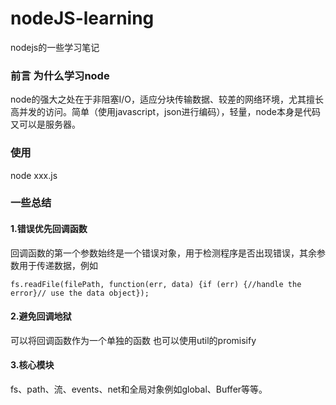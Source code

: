# nodeJS-learning
nodejs的一些学习笔记

### 前言 为什么学习node
node的强大之处在于非阻塞I/O，适应分块传输数据、较差的网络环境，尤其擅长高并发的访问。简单（使用javascript，json进行编码），轻量，node本身是代码又可以是服务器。

### 使用
node xxx.js 

### 一些总结
#### 1.错误优先回调函数
回调函数的第一个参数始终是一个错误对象，用于检测程序是否出现错误，其余参数用于传递数据，例如
```
fs.readFile(filePath, function(err, data) {if (err) {//handle the error}// use the data object});
```

#### 2.避免回调地狱
可以将回调函数作为一个单独的函数 也可以使用util的promisify


#### 3.核心模块
fs、path、流、events、net和全局对象例如global、Buffer等等。
